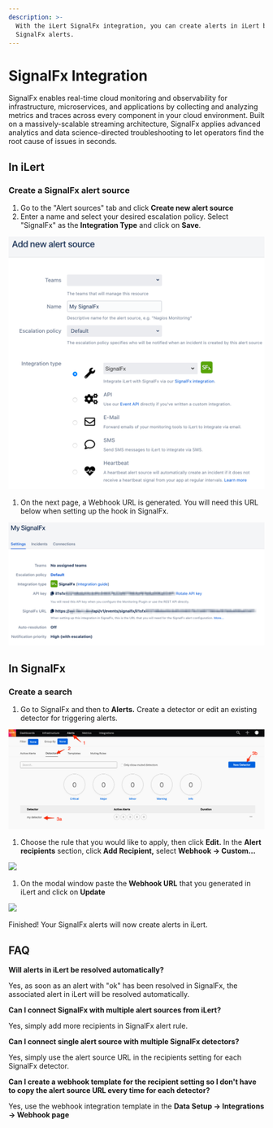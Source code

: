 ```yaml
---
description: >-
  With the iLert SignalFx integration, you can create alerts in iLert based on
  SignalFx alerts.
---
```


# SignalFx Integration

SignalFx enables real-time cloud monitoring and observability for infrastructure, microservices, and applications by collecting and analyzing metrics and traces across every component in your cloud environment. Built on a massively-scalable streaming architecture, SignalFx applies advanced analytics and data science-directed troubleshooting to let operators find the root cause of issues in seconds.

## In iLert <a href="#in-ilert" id="in-ilert"></a>

### Create a SignalFx alert source <a href="#create-alert-source" id="create-alert-source"></a>

1. Go to the "Alert sources" tab and click **Create new alert source**
2. Enter a name and select your desired escalation policy. Select "SignalFx" as the **Integration Type** and click on **Save**.

![](<../.gitbook/assets/ilert (31).png>)

1. On the next page, a Webhook URL is generated. You will need this URL below when setting up the hook in SignalFx.

![](<../.gitbook/assets/ilert (32).png>)

## In SignalFx <a href="#in-splunk" id="in-splunk"></a>

### Create a search <a href="#create-action-sequences" id="create-action-sequences"></a>

1. Go to SignalFx and then to **Alerts.** Create a detector or edit an existing detector for triggering alerts.

![](../.gitbook/assets/detectors.png)

1. Choose the rule that you would like to apply, then click **Edit.** In the **Alert recipients** section, click **Add Recipient,** select **Webhook -> Custom...**

![](../.gitbook/assets/detector\_-\_my\_detector.png)

1. On the modal window paste the **Webhook URL** that you generated in iLert and click on **Update**

![](<../.gitbook/assets/detector\_-\_my\_detector (1).png>)

Finished! Your SignalFx alerts will now create alerts in iLert.

## FAQ <a href="#faq" id="faq"></a>

**Will alerts in iLert be resolved automatically?**

Yes, as soon as an alert with "ok" has been resolved in SignalFx, the associated alert in iLert will be resolved automatically.

**Can I connect SignalFx with multiple alert sources from iLert?**

Yes, simply add more recipients in SignalFx alert rule.

**Can I connect single alert source with multiple SignalFx detectors?**

Yes, simply use the alert source URL in the recipients setting for each SignalFx detector.

**Can I create a webhook template for the recipient setting so I don't have to copy the alert source URL every time for each detector?**

Yes, use the webhook integration template in the **Data Setup -> Integrations -> Webhook page**
